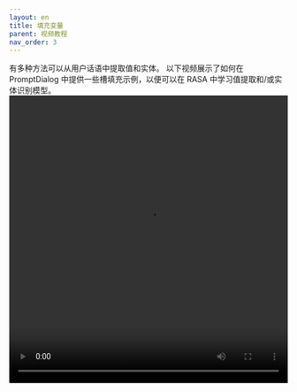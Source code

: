 ```yaml
---
layout: en
title: 填充变量
parent: 视频教程
nav_order: 3
---
```

有多种方法可以从用户话语中提取值和实体。 以下视频展示了如何在 PromptDialog 中提供一些槽填充示例，以便可以在 RASA 中学习值提取和/或实体识别模型。
<video src="/assets/images/example/video/slot.mp4" width="100%" height="520px" controls="controls"></video>

